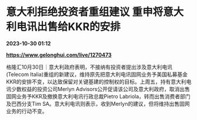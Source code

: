 # 意大利拒绝投资者重组建议 重申将意大利电讯出售给KKR的安排

**2023-10-30 01:12**

**https://www.gelonghui.com/live/1270473**

格隆汇10月30日｜意大利政府表明，不接纳有投资者提出涉及意大利电讯(Telecom Italia)重组的新建议，维持原先把意大利电讯固网业务予美国私募基金KKR的安排不变，以达致保留对关键基建的控制权的目标。上周五，持有意大利电讯少数权益的投资公司Merlyn Advisors公开促请该公司及意大利政府，取消出售固网业务予KKR及撤换意大利电讯行政总裁Pietro Labriola，转而出售消费者部门及巴西分支Tim SA。意大利电讯则表示，收到Merlyn的建议，但将维持出售固网业务的行动不变。